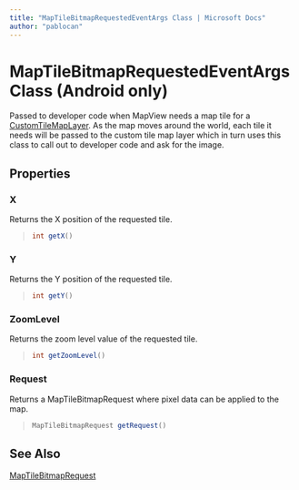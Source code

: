 ```yaml
---
title: "MapTileBitmapRequestedEventArgs Class | Microsoft Docs"
author: "pablocan"
---
```


# MapTileBitmapRequestedEventArgs Class (Android only)

Passed to developer code when MapView needs a map tile for a [CustomTileMapLayer](../CustomTileMapLayer-class.md). As the map moves around the world, each tile it needs will be passed to the custom tile map layer which in turn uses this class to call out to developer code and ask for the image.

## Properties

### X

Returns the X position of the requested tile.

>```java
> int getX()
>```

### Y

Returns the Y position of the requested tile.

>```java
> int getY()
>```

### ZoomLevel

Returns the zoom level value of the requested tile.

>```java
> int getZoomLevel()
>```

### Request

Returns a MapTileBitmapRequest where pixel data can be applied to the map.

>```java
> MapTileBitmapRequest getRequest()
>```

## See Also 

[MapTileBitmapRequest](MapTileBitmapRequest-class.md)